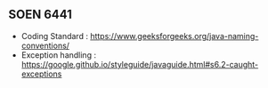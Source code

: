 ## SOEN 6441
- Coding Standard : https://www.geeksforgeeks.org/java-naming-conventions/
- Exception handling : https://google.github.io/styleguide/javaguide.html#s6.2-caught-exceptions
